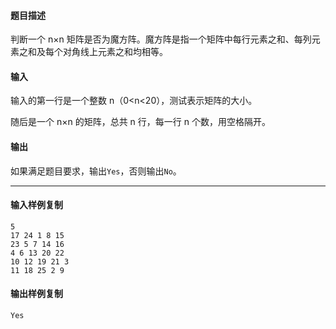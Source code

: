 #### 题目描述

判断一个 n×n 矩阵是否为魔方阵。魔方阵是指一个矩阵中每行元素之和、每列元素之和及每个对角线上元素之和均相等。

#### 输入

输入的第一行是一个整数 n（0<n<20），测试表示矩阵的大小。

随后是一个 n×n 的矩阵，总共 n 行，每一行 n 个数，用空格隔开。

#### 输出

如果满足题目要求，输出`Yes`，否则输出`No`。

___

#### 输入样例复制

```
5
17 24 1 8 15
23 5 7 14 16
4 6 13 20 22
10 12 19 21 3
11 18 25 2 9
```

#### 输出样例复制

```
Yes
```